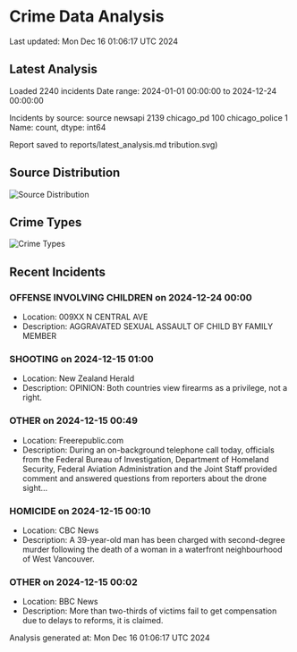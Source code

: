 # Crime Data Analysis
Last updated: Mon Dec 16 01:06:17 UTC 2024

## Latest Analysis

Loaded 2240 incidents
Date range: 2024-01-01 00:00:00 to 2024-12-24 00:00:00

Incidents by source:
source
newsapi           2139
chicago_pd         100
chicago_police       1
Name: count, dtype: int64

Report saved to reports/latest_analysis.md
tribution.svg)

## Source Distribution
![Source Distribution](images/source_distribution.svg)

## Crime Types
![Crime Types](images/crime_types.svg)

## Recent Incidents

### OFFENSE INVOLVING CHILDREN on 2024-12-24 00:00
- Location: 009XX N CENTRAL AVE
- Description: AGGRAVATED SEXUAL ASSAULT OF CHILD BY FAMILY MEMBER


### SHOOTING on 2024-12-15 01:00
- Location: New Zealand Herald
- Description: OPINION: Both countries view firearms as a privilege, not a right.


### OTHER on 2024-12-15 00:49
- Location: Freerepublic.com
- Description: During an on-background telephone call today, officials from the Federal Bureau of Investigation, Department of Homeland Security, Federal Aviation Administration and the Joint Staff provided comment and answered questions from reporters about the drone sight…


### HOMICIDE on 2024-12-15 00:10
- Location: CBC News
- Description: A 39-year-old man has been charged with second-degree murder following the death of a woman in a waterfront neighbourhood of West Vancouver.


### OTHER on 2024-12-15 00:02
- Location: BBC News
- Description: More than two-thirds of victims fail to get compensation due to delays to reforms, it is claimed.

Analysis generated at: Mon Dec 16 01:06:17 UTC 2024
